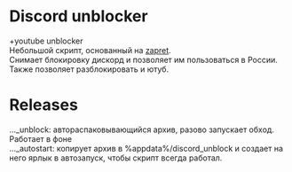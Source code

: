 # Discord unblocker    
+youtube unblocker  
Небольшой скрипт, основанный на [zapret](https://github.com/bol-van/zapret).    
Снимает блокировку дискорд и позволяет им пользоваться в России.    
Также позволяет разблокировать и ютуб.  

# Releases
..._unblock: автораспаковывающийся архив, разово запускает обход. Работает в фоне  
..._autostart: копирует архив в %appdata%/discord_unblock и создает на него ярлык в автозапуск, чтобы скрипт всегда работал.  

